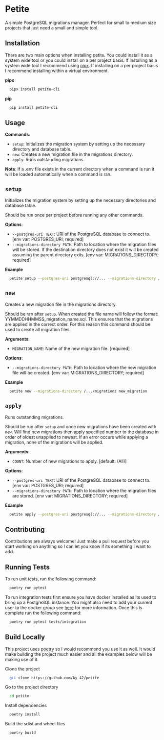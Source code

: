# Petite

A simple PostgreSQL migrations manager. Perfect for small to medium size projects that just need a small and simple tool.

## Installation

There are two main options when installing petite. You could install it as a system wide tool or you could install on a per project basis. If installing as a system wide tool I recommend using [pipx](https://pipx.pypa.io/stable/). If installing on a per project basis I recommend installing within a virtual environment.

__pipx__

```bash
  pipx install petite-cli
```

__pip__
```bash
  pip install petite-cli
```
    
## Usage

**Commands**:

* `setup`: Initializes the migration system by setting up the necessary directory and database table.
* `new`: Creates a new migration file in the migrations directory.
* `apply`: Runs outstanding migrations.

**Note**: If a .env file exists in the current directory when a command is run it will be loaded automatically when a command is ran.

## `setup`

Initializes the migration system by setting up the necessary directories and database table.

Should be run once per project before running any other commands.

**Options**:

* `--postgres-uri TEXT`: URI of the PostgreSQL database to connect to.  [env var: POSTGRES_URI; required]
* `--migrations-directory PATH`: Path to location where the migration files will be stored. If the destination directory does not exist it will be created assuming the parent directory exits.  [env var: MIGRATIONS_DIRECTORY; required]

**Example**

```bash
  petite setup --postgres-uri postgresql://... --migrations-directory /.../migrations
```

## `new`

Creates a new migration file in the migrations directory.

Should be ran after `setup`. When created the file name will follow the format: YYMMDDHHMMSS_migration_name.sql. This ensures that the migrations are applied in the correct order. For this reason this command should be used to create all migration files.

**Arguments**:

* `MIGRATION_NAME`: Name of the new migration file.  [required]

**Options**:

* `--migrations-directory PATH`: Path to location where the new migration file will be created.  [env var: MIGRATIONS_DIRECTORY; required]

**Example**

```bash
  petite new --migrations-directory /.../migrations new_migration 
```

## `apply`

Runs outstanding migrations.

Should be run after `setup` and once new migrations have been created with `new`. Will find new migrations then apply specified number to the database in order of oldest unapplied to newest. If an error occurs while applying a migration, none of the migrations will be applied.

**Arguments**:

* `COUNT`: Number of new migrations to apply.  [default: (All)]

**Options**:

* `--postgres-uri TEXT`: URI of the PostgreSQL database to connect to.  [env var: POSTGRES_URI; required]
* `--migrations-directory PATH`: Path to location where the migration files are stored.  [env var: MIGRATIONS_DIRECTORY; required]

**Example**

```bash
  petite apply --postgres-uri postgresql://... --migrations-directory /.../migrations 2
```

## Contributing

Contributions are always welcome! Just make a pull request before you start working on anything so I can let you know if its something I want to add.

## Running Tests

To run unit tests, run the following command:

```bash
  poetry run pytest
```

To run integration tests first ensure you have docker installed as its used to bring up a PostgreSQL instance. You might also need to add your current user to the docker group see [here](https://docs.docker.com/engine/install/linux-postinstall/#manage-docker-as-a-non-root-user) for more information. Once this is complete run the following command:

```bash
  poetry run pytest tests/integration
```

## Build Locally

This project uses [poetry](https://python-poetry.org/) so I would recommend you use it as well. It would make building the project much easier and all the examples below will be making use of it.

Clone the project

```bash
  git clone https://github.com/ky-42/petite
```

Go to the project directory

```bash
  cd petite
```

Install dependencies

```bash
  poetry install
```

Build the sdist and wheel files

```bash
  poetry build
```
